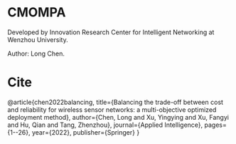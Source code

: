 # CMOMPA

Developed by Innovation Research Center for Intelligent Networking at Wenzhou University.

Author: Long Chen.

# Cite
@article{chen2022balancing,
  title={Balancing the trade-off between cost and reliability for wireless sensor networks: a multi-objective optimized deployment method},
  author={Chen, Long and Xu, Yingying and Xu, Fangyi and Hu, Qian and Tang, Zhenzhou},
  journal={Applied Intelligence},
  pages={1--26},
  year={2022},
  publisher={Springer}
}
